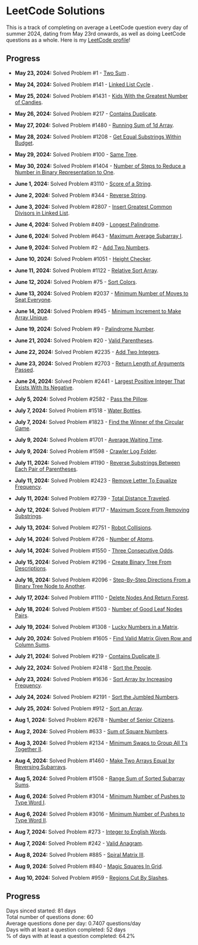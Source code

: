 # LeetCode Solutions

This is a track of completing on average a LeetCode question every day of summer 2024, dating from May 23rd onwards, as well as doing LeetCode questions as a whole. 
Here is my [LeetCode profile](https://leetcode.com/u/keshankathi/)!

## Progress

- **May 23, 2024:** Solved Problem #1 - [Two Sum](https://leetcode.com/problems/two-sum/description/) .
- **May 24, 2024:** Solved Problem #141 - [Linked List Cycle](https://leetcode.com/problems/linked-list-cycle/description/) .
- **May 25, 2024:** Solved Problem #1431 - [Kids With the Greatest Number of Candies](https://leetcode.com/problems/kids-with-the-greatest-number-of-candies/description/).
- **May 26, 2024:** Solved Problem #217 - [Contains Duplicate](https://leetcode.com/problems/contains-duplicate/description/).
- **May 27, 2024:** Solved Problem #1480 - [Running Sum of 1d Array](https://leetcode.com/problems/running-sum-of-1d-array/description/).
- **May 28, 2024:** Solved Problem #1208 - [Get Equal Substrings Within Budget](https://leetcode.com/problems/get-equal-substrings-within-budget/description).
- **May 29, 2024:** Solved Problem #100 - [Same Tree](https://leetcode.com/problems/same-tree/description).
- **May 30, 2024:** Solved Problem #1404 - [Number of Steps to Reduce a Number in Binary Representation to One](https://leetcode.com/problems/number-of-steps-to-reduce-a-number-in-binary-representation-to-one/description/).
- **June 1, 2024:** Solved Problem #3110 - [Score of a String](https://leetcode.com/problems/score-of-a-string/description/).
- **June 2, 2024:** Solved Problem #344 - [Reverse String](https://leetcode.com/problems/reverse-string/description/).
- **June 3, 2024:** Solved Problem #2807 - [Insert Greatest Common Divisors in Linked List](https://leetcode.com/problems/insert-greatest-common-divisors-in-linked-list/description/).
- **June 4, 2024:** Solved Problem #409 - [Longest Palindrome](https://leetcode.com/problems/longest-palindrome/description/).
- **June 6, 2024:** Solved Problem #643 - [Maximum Average Subarray I](https://leetcode.com/problems/maximum-average-subarray-i/description/).
- **June 9, 2024:** Solved Problem #2 - [Add Two Numbers](https://leetcode.com/problems/add-two-numbers/description/).
- **June 10, 2024:** Solved Problem #1051 - [Height Checker](https://leetcode.com/problems/height-checker/description/).
- **June 11, 2024:** Solved Problem #1122 - [Relative Sort Array](https://leetcode.com/problems/relative-sort-array/description/).
- **June 12, 2024:** Solved Problem #75 - [Sort Colors](https://leetcode.com/problems/sort-colors/description/).
- **June 13, 2024:** Solved Problem #2037 - [Minimum Number of Moves to Seat Everyone](https://leetcode.com/problems/minimum-number-of-moves-to-seat-everyone/description/).
- **June 14, 2024:** Solved Problem #945 - [Minimum Increment to Make Array Unique](https://leetcode.com/problems/minimum-number-of-moves-to-seat-everyone/description/).
- **June 19, 2024:** Solved Problem #9 - [Palindrome Number](https://leetcode.com/problems/palindrome-number/description//).
- **June 21, 2024:** Solved Problem #20 - [Valid Parentheses](https://leetcode.com/problems/valid-parentheses/description/).
- **June 22, 2024:** Solved Problem #2235 - [Add Two Integers](https://leetcode.com/problems/add-two-integers/description/).
- **June 23, 2024:** Solved Problem #2703 - [Return Length of Arguments Passed](https://leetcode.com/problems/return-length-of-arguments-passed/description/).
- **June 24, 2024:** Solved Problem #2441 - [Largest Positive Integer That Exists With Its Negative](https://leetcode.com/problems/largest-positive-integer-that-exists-with-its-negative/description/).
- **July 5, 2024:** Solved Problem #2582 - [Pass the Pillow](https://leetcode.com/problems/pass-the-pillow/description/).
- **July 7, 2024:** Solved Problem #1518 - [Water Bottles](https://leetcode.com/problems/return-length-of-arguments-passed/description/).
- **July 7, 2024:** Solved Problem #1823 - [Find the Winner of the Circular Game](https://leetcode.com/problems/find-the-winner-of-the-circular-game/description/).
- **July 9, 2024:** Solved Problem #1701 - [Average Waiting Time](https://leetcode.com/problems/average-waiting-time/description/).
- **July 9, 2024:** Solved Problem #1598 - [Crawler Log Folder](https://leetcode.com/problems/crawler-log-folder/description/).
- **July 11, 2024:** Solved Problem #1190 - [Reverse Substrings Between Each Pair of Parentheses](https://leetcode.com/problems/reverse-substrings-between-each-pair-of-parentheses/description/).
- **July 11, 2024:** Solved Problem #2423 - [Remove Letter To Equalize Frequency](https://leetcode.com/problems/remove-letter-to-equalize-frequency/description/).
- **July 11, 2024:** Solved Problem #2739 - [Total Distance Traveled](https://leetcode.com/problems/total-distance-traveled/).
- **July 12, 2024:** Solved Problem #1717 - [Maximum Score From Removing Substrings](https://leetcode.com/problems/maximum-score-from-removing-substrings/description/).
- **July 13, 2024:** Solved Problem #2751 - [Robot Collisions](https://leetcode.com/problems/robot-collisions/description/).
- **July 14, 2024:** Solved Problem #726 - [Number of Atoms](https://leetcode.com/problems/number-of-atoms/description/).
- **July 14, 2024:** Solved Problem #1550 - [Three Consecutive Odds](https://leetcode.com/problems/three-consecutive-odds/description/).
- **July 15, 2024:** Solved Problem #2196 - [Create Binary Tree From Descriptions](https://leetcode.com/problems/create-binary-tree-from-descriptions/description/).
- **July 16, 2024:** Solved Problem #2096 - [Step-By-Step Directions From a Binary Tree Node to Another](https://leetcode.com/problems/step-by-step-directions-from-a-binary-tree-node-to-another/description/).
- **July 17, 2024:** Solved Problem #1110 - [Delete Nodes And Return Forest](https://leetcode.com/problems/delete-nodes-and-return-forest/description/).
- **July 18, 2024:** Solved Problem #1503 - [Number of Good Leaf Nodes Pairs](https://leetcode.com/problems/number-of-good-leaf-nodes-pairs/description/).
- **July 19, 2024:** Solved Problem #1308 - [Lucky Numbers in a Matrix](https://leetcode.com/problems/lucky-numbers-in-a-matrix/description/).
- **July 20, 2024:** Solved Problem #1605 - [Find Valid Matrix Given Row and Column Sums](https://leetcode.com/problems/find-valid-matrix-given-row-and-column-sums/description/).
- **July 21, 2024:** Solved Problem #219 - [Contains Duplicate II](https://leetcode.com/problems/contains-duplicate-ii/description/).
- **July 22, 2024:** Solved Problem #2418 - [Sort the People](https://leetcode.com/problems/sort-the-people/description/).
- **July 23, 2024:** Solved Problem #1636 - [Sort Array by Increasing Frequency](https://leetcode.com/problems/sort-array-by-increasing-frequency/description/).
- **July 24, 2024:** Solved Problem #2191 - [Sort the Jumbled Numbers](https://leetcode.com/problems/sort-the-jumbled-numbers/).
- **July 25, 2024:** Solved Problem #912 - [Sort an Array](https://leetcode.com/problems/sort-an-array/).
- **Aug 1, 2024:** Solved Problem #2678 - [Number of Senior Citizens](https://leetcode.com/problems/number-of-senior-citizens/).
- **Aug 2, 2024:** Solved Problem #633 - [Sum of Square Numbers](https://leetcode.com/problems/sum-of-square-numbers/).
- **Aug 3, 2024:** Solved Problem #2134 - [Minimum Swaps to Group All 1's Together II](https://leetcode.com/problems/minimum-swaps-to-group-all-1s-together-ii/).



- **Aug 4, 2024:** Solved Problem #1460 - [Make Two Arrays Equal by Reversing Subarrays](https://leetcode.com/problems/make-two-arrays-equal-by-reversing-subarrays/).
- **Aug 5, 2024:** Solved Problem #1508 - [Range Sum of Sorted Subarray Sums](https://leetcode.com/problems/range-sum-of-sorted-subarray-sums/).
- **Aug 6, 2024:** Solved Problem #3014 - [Minimum Number of Pushes to Type Word I](https://leetcode.com/problems/minimum-number-of-pushes-to-type-word-i/description/).
- **Aug 6, 2024:** Solved Problem #3016 - [Minimum Number of Pushes to Type Word II](https://leetcode.com/problems/minimum-number-of-pushes-to-type-word-ii/description/).
- **Aug 7, 2024:** Solved Problem #273 - [Integer to English Words](https://leetcode.com/problems/integer-to-english-words/description/).
- **Aug 7, 2024:** Solved Problem #242 - [Valid Anagram](https://leetcode.com/problems/valid-anagram/description/).
- **Aug 8, 2024:** Solved Problem #885 - [Spiral Matrix III](https://leetcode.com/problems/spiral-matrix-iii/description/).
- **Aug 9, 2024:** Solved Problem #840 - [Magic Squares In Grid](https://leetcode.com/problems/magic-squares-in-grid/description/).
- **Aug 10, 2024:** Solved Problem #959 - [Regions Cut By Slashes](https://leetcode.com/problems/regions-cut-by-slashes/description/).


## Progress
Days sinced started: 81 days </br>
Total number of questions done: 60 </br>
Average questions done per day: 0.7407 questions/day </br>
Days with at least a question completed: 52 days </br>
% of days with at least a question completed: 64.2% </br>

